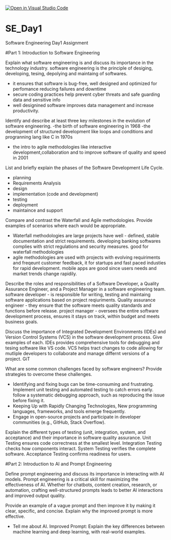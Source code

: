 [![Open in Visual Studio Code](https://classroom.github.com/assets/open-in-vscode-2e0aaae1b6195c2367325f4f02e2d04e9abb55f0b24a779b69b11b9e10269abc.svg)](https://classroom.github.com/online_ide?assignment_repo_id=18387548&assignment_repo_type=AssignmentRepo)
# SE_Day1
Software Engineering Day1 Assignment

#Part 1: Introduction to Software Engineering

Explain what software engineering is and discuss its importance in the technology industry.
software engineering is the principle of desiging, developing, tesing, depolying  and maintaing of softwares.
- it ensures that  software is bug-free, well designed and optimized for perfomance reducing failures and downtime
- secure coding practices help prevent cyber threats and safe guarding data and sensitive info
- well designined software improves data management and increase productivity.
  
Identify and describe at least three key milestones in the evolution of software engineering.
-the birth of software engineering in 1968
-the development of structured development like loops and conditions and progranning lang like C in 1970s
- the intro to agile methodologies like interactive development,collaboration and to improve software of quality and speed in 2001

List and briefly explain the phases of the Software Development Life Cycle.
- planning
-  Requirements Analysis
-  design
-  implementation (code and development)
-  testing
-  deployment
-  maintaince and support

Compare and contrast the Waterfall and Agile methodologies. Provide examples of scenarios where each would be appropriate.
- Waterfall methodologies are large projects have well - defined, stable documentation and strict requirements. developing banking softwares complies with strict regulations and security measures. good for waterfall methodologies
- agile methodologies are used with projects with evolving requiriments and freqeunt customer feedback, it for startups and fast paced industies for rapid development. mobile apps are good since users needs and market trends change rapidily.

Describe the roles and responsibilities of a Software Developer, a Quality Assurance Engineer, and a Project Manager in a software engineering team.
software developer - is responsible for writing, testing and maintaing software applications based on project reqiuriments.
Quality assurance engineer - they ensure that the software meets quality standards and functions before release.
project manager - oversees the entire software development process, ensures it stays on track, within budget and meets business goals.

Discuss the importance of Integrated Development Environments (IDEs) and Version Control Systems (VCS) in the software development process. Give examples of each.
IDEs provides comprehensive tools for debugging and tesing software like VS code.
VCS helps tract changes to code allowing for mutliple developers to collaborate and manage differnt versions of a project. GiT

What are some common challenges faced by software engineers? Provide strategies to overcome these challenges.
- Identifying and fixing bugs can be time-consuming and frustrating.  Implement unit testing and automated testing to catch errors early.
follow a systematic debugging approach, such as reproducing the issue before fixing it.
- Keeping Up with Rapidly Changing Technologies, New programming languages, frameworks, and tools emerge frequently.
-  Engage in open-source projects and participate in developer communities (e.g., GitHub, Stack Overflow).

Explain the different types of testing (unit, integration, system, and acceptance) and their importance in software quality assurance.
Unit Testing ensures code correctness at the smallest level.
Integration Testing checks how components interact.
System Testing verifies the complete software.
Acceptance Testing confirms readiness for users.

#Part 2: Introduction to AI and Prompt Engineering


Define prompt engineering and discuss its importance in interacting with AI models.
Prompt engineering is a critical skill for maximizing the effectiveness of AI. Whether for chatbots, content creation, research, or automation, crafting well-structured prompts leads to better AI interactions and improved output quality. 

Provide an example of a vague prompt and then improve it by making it clear, specific, and concise. Explain why the improved prompt is more effective.
- Tell me about AI. Improved Prompt: Explain the key differences between machine learning and deep learning, with real-world examples.

